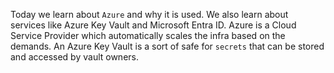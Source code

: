 Today we learn about `Azure` and why it is used. We also learn about services like Azure Key Vault and Microsoft Entra ID. Azure is a Cloud Service Provider which automatically scales the infra based on the demands.
An Azure Key Vault is a sort of safe for `secrets` that can be stored and accessed by vault owners.
